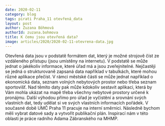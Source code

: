 ```yaml
---
date: 2020-02-11
category: blog
tags: pirati Praha_11 otevřená_data
layout: post
author: Zuzana Böhmová
authorId: zuzana.bohmova
title: K čemu jsou otevřená data?
image: articles/2020/2020-02-11-otevrena-data.jpg
---
```


Otevřená data jsou v podstatě formátem dat, který je možné strojově číst ze vzdáleného přístupu (jsou umístěny na internetu). V podstatě se může jednat o jakékoliv informace, které úřad má a jsou zveřejnitelné. Nejčastěji se jedná o strukturovaně zapsaná data například v tabulkách, které mohou různé aplikace přečíst. V rámci městské části se může jednat například o ekonomická data, seznam volných nebytových prostor nebo třeba seznam sportovišť. Nad těmito daty pak může kdokoliv sestavit aplikaci, která by Vám mohla ukázat na mapě třeba všechny nebytové prostory určené k pronájmu. Další výhodou přímo pro úřad je vyčistění a srovnání svých vlastních dat, tedy udělat si ve svých vlastních informacích pořádek. V současné době UMČ Praha 11 pracuje na interní směrnici. Následně bychom měli vybrat datové sady a vytvořit publikační plán. Inspirací nám v této oblasti je práce radního Adama Zábranského na MHMP.

